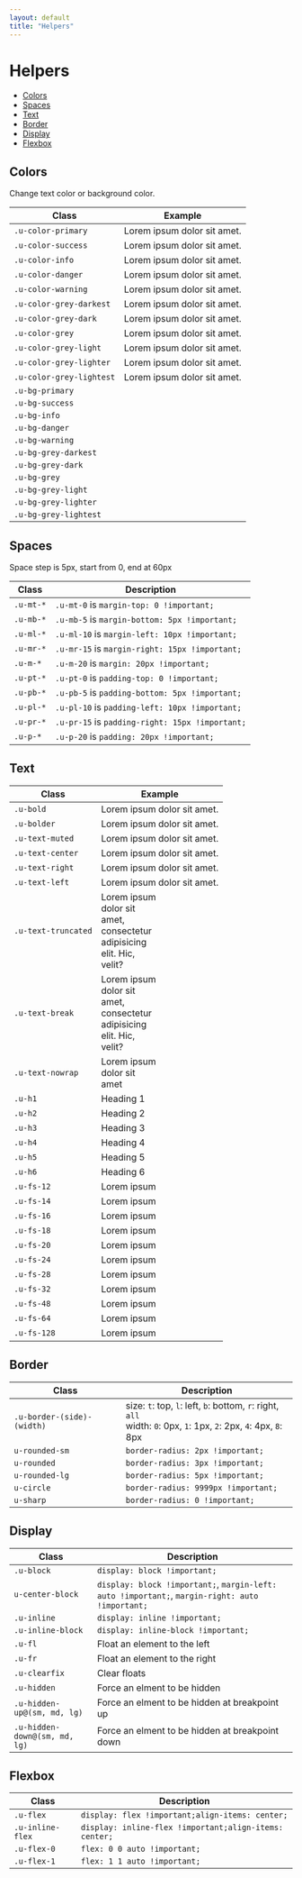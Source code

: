 ```yaml
---
layout: default
title: "Helpers"
---
```


# Helpers

- [Colors](#colors)
- [Spaces](#spaces)
- [Text](#text)
- [Border](#border)
- [Display](#display)
- [Flexbox](#flexbox)

## Colors
Change text color or background color.

<table class="table table--bordered">
  <thead>
      <tr>
          <th>Class</th>
          <th>Example</th>
      </tr>
  </thead>
  <tbody>
      <tr>
          <td><code>.u-color-primary</code></td>
          <td><span class="u-color-primary">Lorem ipsum dolor sit amet.</span></td>
      </tr>
      <tr>
          <td><code>.u-color-success</code></td>
          <td><span class="u-color-success">Lorem ipsum dolor sit amet.</span></td>
      </tr>
      <tr>
          <td><code>.u-color-info</code></td>
          <td><span class="u-color-info">Lorem ipsum dolor sit amet.</span></td>
      </tr>
      <tr>
          <td><code>.u-color-danger</code></td>
          <td><span class="u-color-danger">Lorem ipsum dolor sit amet.</span></td>
      </tr>
      <tr>
          <td><code>.u-color-warning</code></td>
          <td><span class="u-color-warning">Lorem ipsum dolor sit amet.</span></td>
      </tr>
      <tr>
          <td><code>.u-color-grey-darkest</code></td>
          <td><span class="u-color-grey-darkest">Lorem ipsum dolor sit amet.</span></td>
      </tr>
      <tr>
          <td><code>.u-color-grey-dark</code></td>
          <td><span class="u-color-grey-dark">Lorem ipsum dolor sit amet.</span></td>
      </tr>
      <tr>
          <td><code>.u-color-grey</code></td>
          <td><span class="u-color-grey">Lorem ipsum dolor sit amet.</span></td>
      </tr>
      <tr>
          <td><code>.u-color-grey-light</code></td>
          <td><span class="u-color-grey-light">Lorem ipsum dolor sit amet.</span></td>
      </tr>
      <tr>
          <td><code>.u-color-grey-lighter</code></td>
          <td><span class="u-color-grey-lighter">Lorem ipsum dolor sit amet.</span></td>
      </tr>
      <tr>
          <td><code>.u-color-grey-lightest</code></td>
          <td><span class="u-color-grey-lightest">Lorem ipsum dolor sit amet.</span></td>
      </tr>
      <tr>
          <td><code>.u-bg-primary</code></td>
          <td><span class="u-bg-primary u-pr-60 u-pb-5"></span></td>
      </tr>
      <tr>
          <td><code>.u-bg-success</code></td>
          <td><span class="u-bg-success u-pr-60 u-pb-5"></span></td>
      </tr>
      <tr>
          <td><code>.u-bg-info</code></td>
          <td><span class="u-bg-info u-pr-60 u-pb-5"></span></td>
      </tr>
      <tr>
          <td><code>.u-bg-danger</code></td>
          <td><span class="u-bg-danger u-pr-60 u-pb-5"></span></td>
      </tr>
      <tr>
          <td><code>.u-bg-warning</code></td>
          <td><span class="u-bg-warning u-pr-60 u-pb-5"></span></td>
      </tr>
      <tr>
          <td><code>.u-bg-grey-darkest</code></td>
          <td><span class="u-bg-grey-darkest u-pr-60 u-pb-5"></span></td>
      </tr>
      <tr>
          <td><code>.u-bg-grey-dark</code></td>
          <td><span class="u-bg-grey-dark u-pr-60 u-pb-5"></span></td>
      </tr>
      <tr>
          <td><code>.u-bg-grey</code></td>
          <td><span class="u-bg-grey u-pr-60 u-pb-5"></span></td>
      </tr>
      <tr>
          <td><code>.u-bg-grey-light</code></td>
          <td><span class="u-bg-grey-light u-pr-60 u-pb-5"></span></td>
      </tr>
      <tr>
          <td><code>.u-bg-grey-lighter</code></td>
          <td><span class="u-bg-grey-lighter u-pr-60 u-pb-5"></span></td>
      </tr>
      <tr>
          <td><code>.u-bg-grey-lightest</code></td>
          <td><span class="u-bg-grey-lightest u-pr-60 u-pb-5"></span></td>
      </tr>
  </tbody>
</table>

## Spaces
Space step is 5px, start from 0, end at 60px

<table class="table table--bordered">
  <thead>
      <tr>
          <th>Class</th>
          <th>Description</th>
      </tr>
  </thead>
  <tbody>
      <tr>
          <td><code>.u-mt-*</code></td>
          <td>
              <code>.u-mt-0</code> is <code>margin-top: 0 !important;</code>
          </td>
      </tr>
      <tr>
          <td><code>.u-mb-*</code></td>
          <td>
              <code>.u-mb-5</code> is <code>margin-bottom: 5px !important;</code>
          </td>
      </tr>
      <tr>
          <td><code>.u-ml-*</code></td>
          <td>
              <code>.u-ml-10</code> is <code>margin-left: 10px !important;</code>
          </td>
      </tr>
      <tr>
          <td><code>.u-mr-*</code></td>
          <td>
              <code>.u-mr-15</code> is <code>margin-right: 15px !important;</code>
          </td>
      </tr>
      <tr>
          <td><code>.u-m-*</code></td>
          <td>
              <code>.u-m-20</code> is <code>margin: 20px !important;</code>
          </td>
      </tr>
      <tr>
          <td><code>.u-pt-*</code></td>
          <td>
              <code>.u-pt-0</code> is <code>padding-top: 0 !important;</code>
          </td>
      </tr>
      <tr>
          <td><code>.u-pb-*</code></td>
          <td>
              <code>.u-pb-5</code> is <code>padding-bottom: 5px !important;</code>
          </td>
      </tr>
      <tr>
          <td><code>.u-pl-*</code></td>
          <td>
              <code>.u-pl-10</code> is <code>padding-left: 10px !important;</code>
          </td>
      </tr>
      <tr>
          <td><code>.u-pr-*</code></td>
          <td>
              <code>.u-pr-15</code> is <code>padding-right: 15px !important;</code>
          </td>
      </tr>
      <tr>
          <td><code>.u-p-*</code></td>
          <td>
              <code>.u-p-20</code> is <code>padding: 20px !important;</code>
          </td>
      </tr>
  </tbody>
</table>

## Text
<table class="table table--bordered">
  <thead>
      <tr>
          <th>Class</th>
          <th>Example</th>
      </tr>
  </thead>
  <tbody>
      <tr>
          <td><code>.u-bold</code></td>
          <td><span class="u-bold">Lorem ipsum dolor sit amet.</span></td>
      </tr>
      <tr>
          <td><code>.u-bolder</code></td>
          <td><span class="u-bolder">Lorem ipsum dolor sit amet.</span></td>
      </tr>
      <tr>
          <td><code>.u-text-muted</code></td>
          <td><span class="u-text-muted">Lorem ipsum dolor sit amet.</span></td>
      </tr>
      <tr>
          <td><code>.u-text-center</code></td>
          <td><div class="u-text-center">Lorem ipsum dolor sit amet.</div></td>
      </tr>
      <tr>
          <td><code>.u-text-right</code></td>
          <td><div class="u-text-right">Lorem ipsum dolor sit amet.</div></td>
      </tr>
      <tr>
          <td><code>.u-text-left</code></td>
          <td><div class="u-text-left">Lorem ipsum dolor sit amet.</div></td>
      </tr>
      <tr>
          <td><code>.u-text-truncated</code></td>
          <td><div class="u-text-truncated" style="width: 100px;">Lorem ipsum dolor sit amet, consectetur adipisicing elit. Hic, velit?</div></td>
      </tr>
      <tr>
          <td><code>.u-text-break</code></td>
          <td><div class="u-text-break" style="width: 100px;">Lorem ipsum dolor sit amet, consectetur adipisicing elit. Hic, velit?</div></td>
      </tr>
      <tr>
          <td><code>.u-text-nowrap</code></td>
          <td><div class="u-text-nowrap" style="width: 100px;">Lorem ipsum dolor sit amet</div></td>
      </tr>
      <tr>
          <td><code>.u-h1</code></td>
          <td><span class="u-h1">Heading 1</span></td>
      </tr>
      <tr>
          <td><code>.u-h2</code></td>
          <td><span class="u-h2">Heading 2</span></td>
      </tr>
      <tr>
          <td><code>.u-h3</code></td>
          <td><span class="u-h3">Heading 3</span></td>
      </tr>
      <tr>
          <td><code>.u-h4</code></td>
          <td><span class="u-h4">Heading 4</span></td>
      </tr>
      <tr>
          <td><code>.u-h5</code></td>
          <td><span class="u-h5">Heading 5</span></td>
      </tr>
      <tr>
          <td><code>.u-h6</code></td>
          <td><span class="u-h6">Heading 6</span></td>
      </tr>
      <tr>
          <td><code>.u-fs-12</code></td>
          <td><span class="u-fs-12">Lorem ipsum</span></td>
      </tr>
      <tr>
          <td><code>.u-fs-14</code></td>
          <td><span class="u-fs-14">Lorem ipsum</span></td>
      </tr>
      <tr>
          <td><code>.u-fs-16</code></td>
          <td><span class="u-fs-16">Lorem ipsum</span></td>
      </tr>
      <tr>
          <td><code>.u-fs-18</code></td>
          <td><span class="u-fs-18">Lorem ipsum</span></td>
      </tr>
      <tr>
          <td><code>.u-fs-20</code></td>
          <td><span class="u-fs-20">Lorem ipsum</span></td>
      </tr>
      <tr>
          <td><code>.u-fs-24</code></td>
          <td><span class="u-fs-24">Lorem ipsum</span></td>
      </tr>
      <tr>
          <td><code>.u-fs-28</code></td>
          <td><span class="u-fs-28">Lorem ipsum</span></td>
      </tr>
      <tr>
          <td><code>.u-fs-32</code></td>
          <td><span class="u-fs-32">Lorem ipsum</span></td>
      </tr>
      <tr>
          <td><code>.u-fs-48</code></td>
          <td><span class="u-fs-48">Lorem ipsum</span></td>
      </tr>
      <tr>
          <td><code>.u-fs-64</code></td>
          <td><span class="u-fs-64">Lorem ipsum</span></td>
      </tr>
      <tr>
          <td><code>.u-fs-128</code></td>
          <td><span class="u-fs-128">Lorem ipsum</span></td>
      </tr>
  </tbody>
</table>

## Border
<table class="table table--bordered">
  <thead>
      <tr>
          <th>Class</th>
          <th>Description</th>
      </tr>
  </thead>
  <tbody>
      <tr>
          <td><code>.u-border-(side)-(width)</code></td>
          <td>
            size: <code>t</code>: top, <code>l</code>: left, <code>b</code>: bottom, <code>r</code>: right, <code>all</code>
            <br />
            width: <code>0</code>: 0px, <code>1</code>: 1px, <code>2</code>: 2px, <code>4</code>: 4px, <code>8</code>: 8px
        </td>
      </tr>
      <tr>
          <td><code>u-rounded-sm</code></td>
          <td><code>border-radius: 2px !important;</code></td>
      </tr>
      <tr>
          <td><code>u-rounded</code></td>
          <td><code>border-radius: 3px !important;</code></td>
      </tr>
      <tr>
          <td><code>u-rounded-lg</code></td>
          <td><code>border-radius: 5px !important;</code></td>
      </tr>
      <tr>
          <td><code>u-circle</code></td>
          <td><code>border-radius: 9999px !important;</code></td>
      </tr>
      <tr>
          <td><code>u-sharp</code></td>
          <td><code>border-radius: 0 !important;</code></td>
      </tr>
  </tbody>
</table>

## Display
<table class="table table--bordered">
  <thead>
      <tr>
          <th>Class</th>
          <th>Description</th>
      </tr>
  </thead>
  <tbody>
      <tr>
          <td><code>.u-block</code></td>
          <td><code>display: block !important;</code></td>
      </tr>
      <tr>
          <td><code>u-center-block</code></td>
          <td><code>display: block !important;</code>, <code>margin-left: auto !important;</code>, <code>margin-right: auto !important;</code></td>
      </tr>
      <tr>
          <td><code>.u-inline</code></td>
          <td><code>display: inline !important;</code></td>
      </tr>
      <tr>
          <td><code>.u-inline-block</code></td>
          <td><code>display: inline-block !important;</code></td>
      </tr>
      <tr>
          <td><code>.u-fl</code></td>
          <td>Float an element to the left</td>
      </tr>
      <tr>
          <td><code>.u-fr</code></td>
          <td>Float an element to the right</td>
      </tr>
      <tr>
          <td><code>.u-clearfix</code></td>
          <td>Clear floats</td>
      </tr>
      <tr>
          <td><code>.u-hidden</code></td>
          <td>Force an elment to be hidden</td>
      </tr>
      <tr>
          <td><code>.u-hidden-up@(sm, md, lg)</code></td>
          <td>Force an elment to be hidden at breakpoint up</td>
      </tr>
      <tr>
          <td><code>.u-hidden-down@(sm, md, lg)</code></td>
          <td>Force an elment to be hidden at breakpoint down</td>
      </tr>
  </tbody>
</table>

## Flexbox
<table class="table table--bordered">
    <thead>
        <tr>
            <th>Class</th>
            <th>Description</th>
        </tr>
    </thead>
    <tbody>
        <tr>
            <td><code>.u-flex</code></td>
            <td><code>display: flex !important;align-items: center;</code></td>
        </tr>
        <tr>
            <td><code>.u-inline-flex</code></td>
            <td><code>display: inline-flex !important;align-items: center;</code></td>
        </tr>
        <tr>
            <td><code>.u-flex-0</code></td>
            <td><code>flex: 0 0 auto !important;</code></td>
        </tr>
        <tr>
            <td><code>.u-flex-1</code></td>
            <td><code>flex: 1 1 auto !important;</code></td>
        </tr>
    </tbody>
</table>
